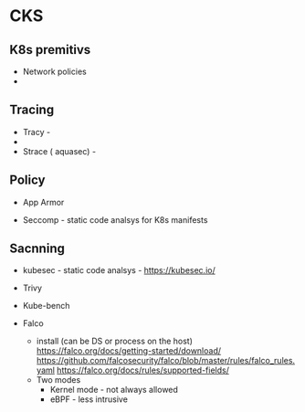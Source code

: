 # CKS
## K8s premitivs 
* Network policies 
* 

## Tracing
* Tracy - 
*
* Strace ( aquasec) -


## Policy
* App Armor

* Seccomp - static code analsys for K8s manifests 

## Sacnning 
* kubesec - static code analsys -  https://kubesec.io/

* Trivy

* Kube-bench

* Falco 
  - install (can be DS or process on the host)
  https://falco.org/docs/getting-started/download/
  https://github.com/falcosecurity/falco/blob/master/rules/falco_rules.yaml
  https://falco.org/docs/rules/supported-fields/
  - Two modes
     * Kernel mode - not always allowed 
     * eBPF - less intrusive 
